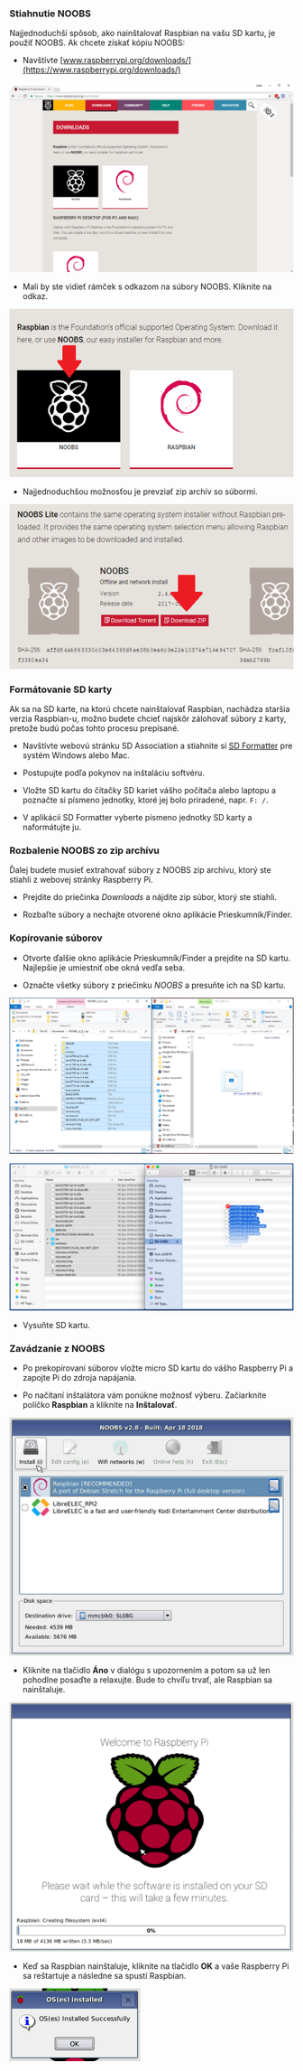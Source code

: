 ### Stiahnutie NOOBS

Najjednoduchší spôsob, ako nainštalovať Raspbian na vašu SD kartu, je použiť NOOBS. Ak chcete získať kópiu NOOBS:

+ Navštívte [www.raspberrypi.org/downloads/](https://www.raspberrypi.org/downloads/)

![Stránka na prevzatie](images/downloads-page.png)

+ Mali by ste vidieť rámček s odkazom na súbory NOOBS. Kliknite na odkaz.

![Kliknite na NOOBS](images/click-noobs.png)

+ Najjednoduchšou možnosťou je prevziať zip archív so súbormi.

![Stiahnuť zip](images/download-zip.png)

### Formátovanie SD karty

Ak sa na SD karte, na ktorú chcete nainštalovať Raspbian, nachádza staršia verzia Raspbian-u, možno budete chcieť najskôr zálohovať súbory z karty, pretože budú počas tohto procesu prepísané.

+ Navštívte webovú stránku SD Association a stiahnite si [SD Formatter](https://www.sdcard.org/downloads/formatter_4/index.html) pre systém Windows alebo Mac.

+ Postupujte podľa pokynov na inštaláciu softvéru.

+ Vložte SD kartu do čítačky SD kariet vášho počítača alebo laptopu a poznačte si písmeno jednotky, ktoré jej bolo priradené, napr. `F: /`.

+ V aplikácii SD Formatter vyberte písmeno jednotky SD karty a naformátujte ju.

### Rozbalenie NOOBS zo zip archívu

Ďalej budete musieť extrahovať súbory z NOOBS zip archívu, ktorý ste stiahli z webovej stránky Raspberry Pi.

+ Prejdite do priečinka *Downloads* a nájdite zip súbor, ktorý ste stiahli.

+ Rozbaľte súbory a nechajte otvorené okno aplikácie Prieskumník/Finder.

### Kopírovanie súborov

+ Otvorte ďalšie okno aplikácie Prieskumník/Finder a prejdite na SD kartu. Najlepšie je umiestniť obe okná vedľa seba.

+ Označte všetky súbory z priečinku *NOOBS* a presuňte ich na SD kartu.

![windows copy](images/copy3.png)

![kópia macos](images/macos_copy.png)

+ Vysuňte SD kartu.

### Zavádzanie z NOOBS

+ Po prekopírovaní súborov vložte micro SD kartu do vášho Raspberry Pi a zapojte Pi do zdroja napájania.

+ Po načítaní inštalátora vám ponúkne možnosť výberu. Začiarknite políčko **Raspbian** a kliknite na **Inštalovať**.

![inštalovať](images/install.png)

+ Kliknite na tlačidlo **Áno** v dialógu s upozornením a potom sa už len pohodlne posaďte a relaxujte. Bude to chvíľu trvať, ale Raspbian sa nainštaluje.

![inštalácia](images/installing.png)

+ Keď sa Raspbian nainštaluje, kliknite na tlačidlo **OK** a vaše Raspberry Pi sa reštartuje a následne sa spustí Raspbian.

![nainštalovaný](images/installed.png)
